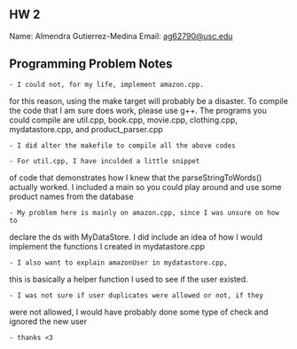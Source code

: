 ## HW 2
Name: Almendra Gutierrez-Medina
Email: ag62790@usc.edu

## Programming Problem Notes 
	- I could not, for my life, implement amazon.cpp. 
for this reason, using the make target will probably
be a disaster. To compile the code that I am sure does 
work, please use g++. The programs you could compile are 
util.cpp, book.cpp, movie.cpp, clothing.cpp, mydatastore.cpp,
and product_parser.cpp

	- I did alter the makefile to compile all the above codes 

	- For util.cpp, I have inculded a little snippet 
of code that demonstrates how I knew that the parseStringToWords() 
actually worked. I included a main so you could play around and 
use some product names from the database 

	- My problem here is mainly on amazon.cpp, since I was unsure on how to 
declare the ds with MyDataStore. I did include an idea of how I would implement 
the functions I created in mydatastore.cpp

	- I also want to explain amazonUser in mydatastore.cpp,
this is basically a helper function I used to see if the user existed. 

	- I was not sure if user duplicates were allowed or not, if they
were not allowed, I would have probably done some type of check and 
ignored the new user 

	- thanks <3 